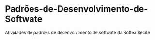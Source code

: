 # Padrões-de-Desenvolvimento-de-Softwate
Atividades de padrões de desenvolvimento de softwate da Softex Recife

